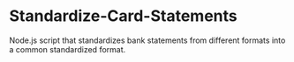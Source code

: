 # Standardize-Card-Statements
Node.js script that standardizes bank statements from different formats into a common standardized format.
